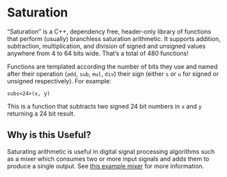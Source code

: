 # Saturation

“Saturation” is a C++, dependency free, header-only library of functions that
perform (usually) branchless saturation arithmetic. It supports addition,
subtraction, multiplication, and division of signed and unsigned values anywhere
from 4 to 64 bits wide. That’s a total of 480 functions!

Functions are templated according the number of bits they use and named after
their operation (`add`, `sub`, `mul`, `div`) their sign (either `s` or `u` for
signed or unsigned respectively). For example:

    subs<24>(x, y)

This is a function that subtracts two signed 24 bit numbers in `x` and `y`
returning a 24 bit result.

## Why is this Useful?

Saturating arithmetic is useful in digital signal processing algorithms such as
a mixer which consumes two or more input signals and adds them to produce a
single output. See [this example mixer](mixer/index.html) for more information.
